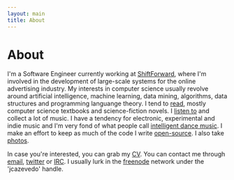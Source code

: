```yaml
---
layout: main
title: About
---
```


# About

I'm a Software Engineer currently working at [ShiftForward][1], where I'm involved in the development of large-scale systems for the online advertising industry. My interests in computer science usually revolve around artificial intelligence, machine learning, data mining, algorithms, data structures and programming languange theory. I tend to [read][2], mostly computer science textbooks and science-fiction novels. I [listen to][3] and collect a lot of music. I have a tendency for electronic, experimental and indie music and I'm very fond of what people call [intelligent dance music][4]. I make an effort to keep as much of the code I write [open-source][5]. I also take [photos][6].

In case you're interested, you can grab my [CV][7]. You can contact me through [email][8], [twitter][9] or [IRC][10]. I usually lurk in the [freenode][11] network under the 'jcazevedo' handle.

[1]: http://www.shiftforward.eu/
[2]: http://www.goodreads.com/jcazevedo
[3]: http://www.last.fm/user/jcazevedo
[4]: http://en.wikipedia.org/wiki/Intelligent_dance_music
[5]: https://github.com/jcazevedo
[6]: http://www.flickr.com/photos/jcazevedo
[7]: /contents/cv.pdf
[8]: mailto:joao.c.azevedo@gmail.com
[9]: http://twitter.com/jcazevedo
[10]: http://en.wikipedia.org/wiki/IRC
[11]: http://freenode.net/
